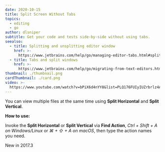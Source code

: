 ```yaml
---
date: 2020-10-15
title: Split Screen Without Tabs
topics:
  - editing
  - go
author: dlsniper
subtitle: Get your code and tests side-by-side without using tabs.
seealso:
  - title: Splitting and unsplitting editor window
    href: >-
      https://www.jetbrains.com/help/go/managing-editor-tabs.html#splitting-and-unsplitting-editor-window
  - title: Tabs and split windows
    href: >-
      https://www.jetbrains.com/help/go/migrating-from-text-editors.html#tabs_split_windows
thumbnail: ./thumbnail.png
cardThumbnail: ./card.png
video: >-
  https://www.youtube.com/watch?v=bPiX6d4nYY8&list=PLQ176FUIyIUZrbrlz4AY1V8VzBJKZyVlW&index=149
---
```

You can view multiple files at the same time using
**Split Horizontal** and **Split Vertical**.

**How to use:**

Invoke the **Split Horizontal** or **Split Vertical** via
**Find Action**, _Ctrl + Shift + A on Windows/Linux_ or
_⌘ + ⇧ + A on macOS_, then type the action names you need.

<span class="tag is-rounded">New in 2017.3</span>
